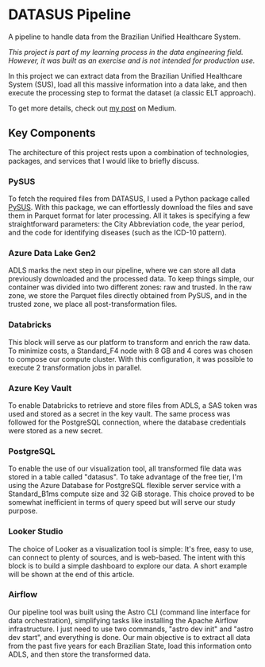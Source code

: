 # DATASUS Pipeline

A pipeline to handle data from the Brazilian Unified Healthcare System.

_This project is part of my learning process in the data engineering field. However, it was built as an exercise and is not intended for production use._

In this project we can extract data from the Brazilian Unified Healthcare System (SUS), load all this massive information into a data lake, and then execute the processing step to format the dataset (a classic ELT approach).

To get more details, check out [my post](https://medium.com/@coutj/datasus-pipeline-a2be4833e656) on Medium.

## Key Components


The architecture of this project rests upon a combination of technologies, packages, and services that I would like to briefly discuss.

### PySUS
To fetch the required files from DATASUS, I used a Python package called [PySUS](https://github.com/AlertaDengue/PySUS). With this package, we can effortlessly download the files and save them in Parquet format for later processing. All it takes is specifying a few straightforward parameters: the City Abbreviation code, the year period, and the code for identifying diseases (such as the ICD-10 pattern).

### Azure Data Lake Gen2
ADLS marks the next step in our pipeline, where we can store all data previously downloaded and the processed data. To keep things simple, our container was divided into two different zones: raw and trusted. In the raw zone, we store the Parquet files directly obtained from PySUS, and in the trusted zone, we place all post-transformation files.

### Databricks
This block will serve as our platform to transform and enrich the raw data. To minimize costs, a Standard_F4 node with 8 GB and 4 cores was chosen to compose our compute cluster. With this configuration, it was possible to execute 2 transformation jobs in parallel.

### Azure Key Vault
To enable Databricks to retrieve and store files from ADLS, a SAS token was used and stored as a secret in the key vault. The same process was followed for the PostgreSQL connection, where the database credentials were stored as a new secret.

### PostgreSQL
To enable the use of our visualization tool, all transformed file data was stored in a table called "datasus". To take advantage of the free tier, I'm using the Azure Database for PostgreSQL flexible server service with a Standard_B1ms compute size and 32 GiB storage. This choice proved to be somewhat inefficient in terms of query speed but will serve our study purpose.

### Looker Studio
The choice of Looker as a visualization tool is simple: It's free, easy to use, can connect to plenty of sources, and is web-based. The intent with this block is to build a simple dashboard to explore our data. A short example will be shown at the end of this article.

### Airflow
Our pipeline tool was built using the Astro CLI (command line interface for data orchestration), simplifying tasks like installing the Apache Airflow infrastructure. I just need to use two commands, "astro dev init" and "astro dev start", and everything is done. Our main objective is to extract all data from the past five years for each Brazilian State, load this information onto ADLS, and then store the transformed data.
